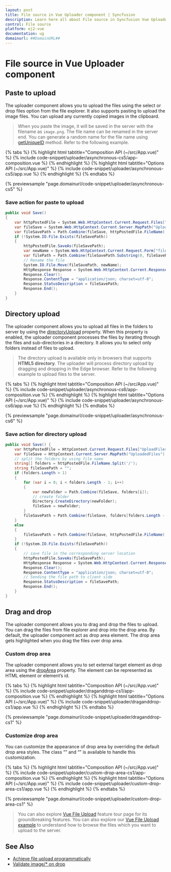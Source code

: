 ```yaml
---
layout: post
title: File source in Vue Uploader component | Syncfusion
description: Learn here all about File source in Syncfusion Vue Uploader component of Syncfusion Essential JS 2 and more.
control: File source 
platform: ej2-vue
documentation: ug
domainurl: ##DomainURL##
---
```


# File source in Vue Uploader component

## Paste to upload

The uploader component allows you to upload the files using the select or drop files option from the file explorer.  It also supports pasting to upload the image files. You can upload any currently copied images in the clipboard.

> When you paste the image, it will be saved in the server with the filename as `image.png`. The file name can
be renamed in the server end. You can generate a random name for the file name using [getUniqueID](https://ej2.syncfusion.com/vue/documentation/api/uploader/#getuniqueid) method.
Refer to the following example.

{% tabs %}
{% highlight html tabtitle="Composition API (~/src/App.vue)" %}
{% include code-snippet/uploader/asynchronous-cs5/app-composition.vue %}
{% endhighlight %}
{% highlight html tabtitle="Options API (~/src/App.vue)" %}
{% include code-snippet/uploader/asynchronous-cs5/app.vue %}
{% endhighlight %}
{% endtabs %}
        
{% previewsample "page.domainurl/code-snippet/uploader/asynchronous-cs5" %}

### Save action for paste to upload

```c#
public void Save()
{
    var httpPostedFile = System.Web.HttpContext.Current.Request.Files["UploadFiles"];
    var fileSave = System.Web.HttpContext.Current.Server.MapPath("UploadedFiles");
    var fileSavePath = Path.Combine(fileSave, httpPostedFile.FileName);
    if (!System.IO.File.Exists(fileSavePath))
    {
        httpPostedFile.SaveAs(fileSavePath);
        var newName = System.Web.HttpContext.Current.Request.Form["fileName"];
        var filePath = Path.Combine(fileSavePath.Substring(0, fileSavePath.LastIndexOf("//")), newName);
        // Rename the file
        System.IO.File.Move(fileSavePath, newName);
        HttpResponse Response = System.Web.HttpContext.Current.Response;
        Response.Clear();
        Response.ContentType = "application/json; charset=utf-8";
        Response.StatusDescription = fileSavePath;
        Response.End();
    }
}
```

## Directory upload

The uploader component allows you to upload all files in the folders to server by using the [directoryUpload](https://ej2.syncfusion.com/vue/documentation/api/uploader/#directoryupload) property. When this property is enabled, the uploader component processes the files by iterating through the files and sub-directories in a directory. It allows you to select only folders instead of files to upload.

> The directory upload is available only in browsers that supports **HTML5 directory**. The uploader will process directory upload by dragging and dropping in the Edge browser. Refer to the following example to upload files to the server.

{% tabs %}
{% highlight html tabtitle="Composition API (~/src/App.vue)" %}
{% include code-snippet/uploader/asynchronous-cs6/app-composition.vue %}
{% endhighlight %}
{% highlight html tabtitle="Options API (~/src/App.vue)" %}
{% include code-snippet/uploader/asynchronous-cs6/app.vue %}
{% endhighlight %}
{% endtabs %}
        
{% previewsample "page.domainurl/code-snippet/uploader/asynchronous-cs6" %}

### Save action for directory upload

```c#
public void Save() {
    var httpPostedFile = HttpContext.Current.Request.Files["UploadFiles"];
    var fileSave = HttpContext.Current.Server.MapPath("UploadedFiles");
    // split the folders by using file name
    string[] folders = httpPostedFile.FileName.Split('/');
    string fileSavePath = "";
    if (folders.Length > 1)
    {
        for (var i = 0; i < folders.Length - 1; i++)
        {
            var newFolder = Path.Combine(fileSave, folders[i]);
            // create folder
            Directory.CreateDirectory(newFolder);
            fileSave = newFolder;
        }
        fileSavePath = Path.Combine(fileSave, folders[folders.Length - 1]);
    }
    else
    {
        fileSavePath = Path.Combine(fileSave, httpPostedFile.FileName);
    }
    if (!System.IO.File.Exists(fileSavePath))
    {
        // save file in the corresponding server location
        httpPostedFile.SaveAs(fileSavePath);
        HttpResponse Response = System.Web.HttpContext.Current.Response;
        Response.Clear();
        Response.ContentType = "application/json; charset=utf-8";
        // Sending the file path to client side
        Response.StatusDescription = fileSavePath;
        Response.End();
    }
}
```

## Drag and drop

The uploader component allows you to drag and drop the files to upload. You can drag the files from file explorer and drop into the drop area. By default, the uploader component act as drop area element. The drop area gets highlighted when you drag the files over drop area.

### Custom drop area

The uploader component allows you to set external target element as drop area using the [dropArea](https://ej2.syncfusion.com/vue/documentation/api/uploader/#droparea) property. The element can be represented as HTML element or element’s id.

{% tabs %}
{% highlight html tabtitle="Composition API (~/src/App.vue)" %}
{% include code-snippet/uploader/draganddrop-cs1/app-composition.vue %}
{% endhighlight %}
{% highlight html tabtitle="Options API (~/src/App.vue)" %}
{% include code-snippet/uploader/draganddrop-cs1/app.vue %}
{% endhighlight %}
{% endtabs %}
        
{% previewsample "page.domainurl/code-snippet/uploader/draganddrop-cs1" %}

### Customize drop area

You can customize the appearance of drop area by overriding the default drop area styles. The class “” and “” is available to handle this customization.

{% tabs %}
{% highlight html tabtitle="Composition API (~/src/App.vue)" %}
{% include code-snippet/uploader/custom-drop-area-cs1/app-composition.vue %}
{% endhighlight %}
{% highlight html tabtitle="Options API (~/src/App.vue)" %}
{% include code-snippet/uploader/custom-drop-area-cs1/app.vue %}
{% endhighlight %}
{% endtabs %}
        
{% previewsample "page.domainurl/code-snippet/uploader/custom-drop-area-cs1" %}

>You can also explore [Vue File Upload](https://www.syncfusion.com/vue-ui-components/vue-file-upload) feature tour page for its groundbreaking features. You can also explore our [Vue File Upload example](https://ej2.syncfusion.com/vue/demos/#/material/uploader/default.html) to understand how to browse the files which you want to upload to the server.

## See Also

* [Achieve file upload programmatically](./how-to/achieve-file-upload-programmatically)
* [Validate image/* on drop](./how-to/validate-image-on-drop)